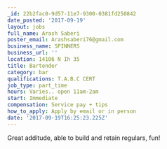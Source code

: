 ```yaml
---
_id: 22b2fac0-9d57-11e7-9300-0381fd250842
date_posted: '2017-09-19'
layout: jobs
full_name: Arash Saberi
poster_email: Arashsaberi76@gmail.com
business_name: SPINNERS
business_url: ''
location: 14106 N Ih 35
title: Bartender
category: bar
qualifications: T.A.B.C CERT
job_type: part_time
hours: Varies.. open 11am-2am
start: Immediate
compensation: Service pay + tips
how_to_apply: Apply by email or in person
date: '2017-09-19T16:25:23.225Z'
---
```

Great additude, able to build and retain regulars, fun!
